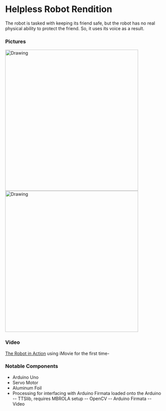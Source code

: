 # Helpless Robot Rendition

The robot is tasked with keeping its friend safe, but the robot has no real physical ability to protect the friend. So, it uses its voice as a result. 

### Pictures
<img src="pics/pic1.jpg" alt="Drawing" width="425" height="450"/> <img src="pics/pic2.jpg" alt="Drawing" width="425" height="450" />

### Video

[The Robot in Action](https://github.com/fangherk/HelplessRobot/blob/master/video/cr3.mp4) using iMovie for the first time-

### Notable Components

- Arduino Uno
- Servo Motor
- Aluminum Foil
- Processing for interfacing with Arduino Firmata loaded onto the Arduino
-- TTSlib, requires MBROLA setup
-- OpenCV
-- Arduino Firmata
-- Video


